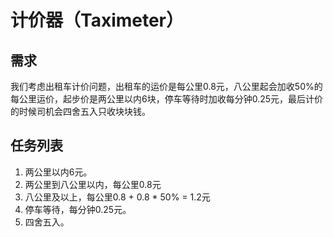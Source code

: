 # 计价器（Taximeter）


## 需求

我们考虑出租车计价问题，出租车的运价是每公里0.8元，八公里起会加收50%的每公里运价，起步价是两公里以内6块，停车等待时加收每分钟0.25元，最后计价的时候司机会四舍五入只收块块钱。


## 任务列表
1. 两公里以内6元。
2. 两公里到八公里以内，每公里0.8元
3. 八公里及以上，每公里0.8 + 0.8 * 50% = 1.2元
4. 停车等待，每分钟0.25元。
5. 四舍五入。